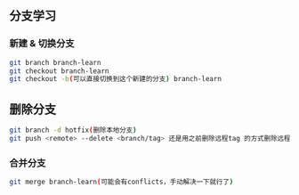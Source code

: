 ## 分支学习
### 新建 & 切换分支
```bash
git branch branch-learn
git checkout branch-learn
git checkout -b(可以直接切换到这个新建的分支) branch-learn
```

## 删除分支
```bash
git branch -d hotfix(删除本地分支)
git push <remote> --delete <branch/tag> 还是用之前删除远程tag 的方式删除远程分支
```

### 合并分支
```bash
git merge branch-learn(可能会有conflicts，手动解决一下就行了)
```